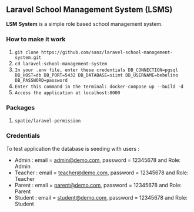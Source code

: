 ## Laravel School Management System (LSMS)

**LSM System** is a simple role based school management system.

### How to make it work
01. `git clone https://github.com/sanz/laravel-school-management-system.git`
02. `cd laravel-school-management-system`
03. `In your .env file, enter these credentials
    DB_CONNECTION=pgsql
    DB_HOST=db
    DB_PORT=5432
    DB_DATABASE=siimt
    DB_USERNAME=bebelino
    DB_PASSWORD=password`
04. `Enter this command in the terminal: docker-compose up --build -d`
5. `Access the application at localhost:8000`


### Packages
01. `spatie/laravel-permission`

### Credentials

To test application the database is seeding with users :

-   Admin : email = admin@demo.com, password = 12345678 and Role: Admin
-   Teacher : email = teacher@demo.com, password = 12345678 and Role: Teacher
-   Parent : email = parent@demo.com, password = 12345678 and Role: Parent
-   Student : email = student@demo.com, password = 12345678 and Role: Student
